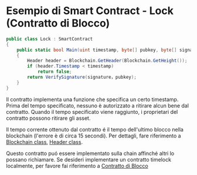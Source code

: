 # Esempio di Smart Contract - Lock (Contratto di Blocco)

```c#
public class Lock : SmartContract
{
    public static bool Main(uint timestamp, byte[] pubkey, byte[] signature)
    {
        Header header = Blockchain.GetHeader(Blockchain.GetHeight());
        if (header.Timestamp < timestamp)
            return false;
        return VerifySignature(signature，pubkey);
    }
}
```

Il contratto implementa una funzione che specifica un certo timestamp. Prima del tempo specificato, nessuno è autorizzato a ritirare alcun bene dal contratto. Quando il tempo specificato viene raggiunto, i proprietari del contratto possono ritirare gli asset.

Il tempo corrente ottenuto dal contratto é il tempo dell'ultimo blocco nella blockchain (l'errore è di circa 15 secondi). Per dettagli, fare riferimento a [Blockchain class](../fw/dotnet/neo/Blockchain.md), [Header class](../fw/dotnet/neo/Header.md).

Questo contratto puó essere implementato sulla chain affinché altri lo possano richiamare. Se desideri implementare un contratto timelock localmente, per favore fai riferimento a [Contratto di Blocco](Lock2.md)

